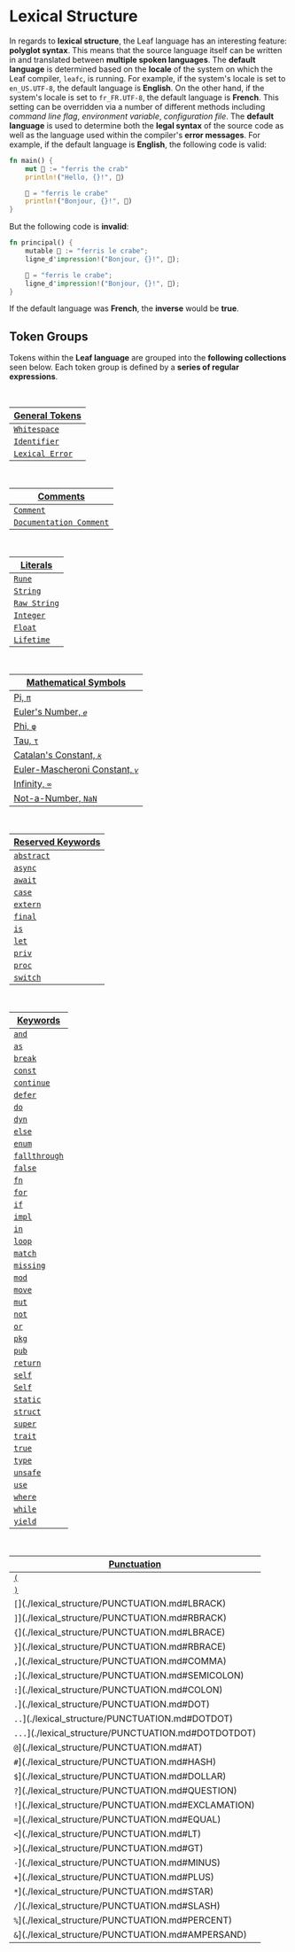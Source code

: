 # Lexical Structure

In regards to **lexical structure**, the Leaf language has an interesting feature:
**polyglot syntax**. This means that the source language itself can be written
in and translated between **multiple spoken languages**. The **default language**
is determined based on the **locale** of the system on which the Leaf compiler,
`leafc`, is running. For example, if the system's locale is set to `en_US.UTF-8`,
the default language is **English**. On the other hand, if the system's locale is
set to `fr_FR.UTF-8`, the default language is **French**. This setting can be
overridden via a number of different methods including _command line flag_,
_environment variable_, _configuration file_. The **default language** is used
to determine both the **legal syntax** of the source code as well as the
language used within the compiler's **error messages**. For example, if the
default language is **English**, the following code is valid:

```rust
fn main() {
    mut 🦀 := "ferris the crab"
    println!("Hello, {}!", 🦀)

    🦀 = "ferris le crabe"
    println!("Bonjour, {}!", 🦀)
}
```

But the following code is **invalid**:

```rust
fn principal() {
    mutable 🦀 := "ferris le crabe";
    ligne_d'impression!("Bonjour, {}!", 🦀);

    🦀 = "ferris le crabe";
    ligne_d'impression!("Bonjour, {}!", 🦀);
}
```

If the default language was **French**, the **inverse** would be **true**.

## Token Groups

Tokens within the **Leaf language** are grouped into the **following collections** seen
below. Each token group is defined by a **series of regular expressions**.

<br>

| [General Tokens](./lexical_structure/GENERAL_TOKENS.md)                |
| ---------------------------------------------------------------------- |
| [`Whitespace`](./lexical_structure/GENERAL_TOKENS.md#whitespace)       |
| [`Identifier`](./lexical_structure/GENERAL_TOKENS.md#identifier)       |
| [`Lexical Error`](./lexical_structure/GENERAL_TOKENS.md#lexical-error) |

<br>

| [Comments](./lexical_structure/COMMENTS.md)                            |
| ---------------------------------------------------------------------- |
| [`Comment`](./lexical_structure/COMMENTS.md#comment-comment)           |
| [`Documentation Comment`](./lexical_structure/COMMENTS.md#doc-comment) |

<!-- TODO: refactor to this -->
<!-- | Line Comment                                |
| Block Comment                               |
| Documentation Comment                       | -->

<br>

| [Literals](./lexical_structure/LITERALS.md)                |
| ---------------------------------------------------------- |
| [`Rune`](./lexical_structure/LITERALS.md#RUNE)             |
| [`String`](./lexical_structure/LITERALS.md#STRING)         |
| [`Raw String`](./lexical_structure/LITERALS.md#RAW_STRING) |
| [`Integer`](./lexical_structure/LITERALS.md#INTEGER)       |
| [`Float`](./lexical_structure/LITERALS.md#FLOAT)           |
| [`Lifetime`](./lexical_structure/LITERALS.md#LIFETIME)     |

<br>

<!-- TODO: add more mathematical symbols of interest -->
<!-- | Epsilon                                                             | -->

| [Mathematical Symbols](./lexical_structure/MATHEMATICAL_SYMBOLS.md)                      |
| ---------------------------------------------------------------------------------------- |
| [Pi, `π`](./lexical_structure/MATHEMATICAL_SYMBOLS.md#PI)                                |
| [Euler's Number, `𝑒`](./lexical_structure/MATHEMATICAL_SYMBOLS.md#EULER)                 |
| [Phi, `φ`](./lexical_structure/MATHEMATICAL_SYMBOLS.md#PHI)                              |
| [Tau, `τ`](./lexical_structure/MATHEMATICAL_SYMBOLS.md#TAU)                              |
| [Catalan's Constant, `𝑘`](./lexical_structure/MATHEMATICAL_SYMBOLS.md#CATALAN)           |
| [Euler-Mascheroni Constant, `𝛾`](./lexical_structure/MATHEMATICAL_SYMBOLS.md#EULERGAMMA) |
| [Infinity, `∞`](./lexical_structure/MATHEMATICAL_SYMBOLS.md#INFINITY)                    |
| [Not-a-Number, `NaN`](./lexical_structure/MATHEMATICAL_SYMBOLS.md#NAN)                   |

<br>

| [Reserved Keywords](./lexical_structure/KEYWORDS.md)                            |
| ------------------------------------------------------------------------------- |
| [`abstract`](./lexical_structure/tokens/keywords/reserved/RESERVED.md#ABSTRACT) |
| [`async`](./lexical_structure/tokens/keywords/reserved/RESERVED.md#ASYNC)       |
| [`await`](./lexical_structure/tokens/keywords/reserved/RESERVED.md#AWAIT)       |
| [`case`](./lexical_structure/tokens/keywords/reserved/RESERVED.md#CASE)         |
| [`extern`](./lexical_structure/tokens/keywords/reserved/RESERVED.md#EXTERN)     |
| [`final`](./lexical_structure/tokens/keywords/reserved/RESERVED.md#FINAL)       |
| [`is`](./lexical_structure/tokens/keywords/reserved/RESERVED.md#IS)             |
| [`let`](./lexical_structure/tokens/keywords/reserved/RESERVED.md#LET)           |
| [`priv`](./lexical_structure/tokens/keywords/reserved/RESERVED.md#PRIV)         |
| [`proc`](./lexical_structure/tokens/keywords/reserved/RESERVED.md#PROC)         |
| [`switch`](./lexical_structure/tokens/keywords/reserved/RESERVED.md#SWITCH)     |

<br>

| [Keywords](./lexical_structure/KEYWORDS.md)                  |
| ------------------------------------------------------------ |
| [`and`](./lexical_structure/KEYWORDS.md#AND)                 |
| [`as`](./lexical_structure/KEYWORDS.md#AS)                   |
| [`break`](./lexical_structure/KEYWORDS.md#BREAK)             |
| [`const`](./lexical_structure/KEYWORDS.md#CONST)             |
| [`continue`](./lexical_structure/KEYWORDS.md#CONTINUE)       |
| [`defer`](./lexical_structure/KEYWORDS.md#DEFER)             |
| [`do`](./lexical_structure/KEYWORDS.md#DO)                   |
| [`dyn`](./lexical_structure/KEYWORDS.md#DYN)                 |
| [`else`](./lexical_structure/KEYWORDS.md#ELSE)               |
| [`enum`](./lexical_structure/KEYWORDS.md#ENUM)               |
| [`fallthrough`](./lexical_structure/KEYWORDS.md#FALLTHROUGH) |
| [`false`](./lexical_structure/KEYWORDS.md#FALSE)             |
| [`fn`](./lexical_structure/KEYWORDS.md#FN)                   |
| [`for`](./lexical_structure/KEYWORDS.md#FOR)                 |
| [`if`](./lexical_structure/KEYWORDS.md#IF)                   |
| [`impl`](./lexical_structure/KEYWORDS.md#IMPL)               |
| [`in`](./lexical_structure/KEYWORDS.md#IN)                   |
| [`loop`](./lexical_structure/KEYWORDS.md#LOOP)               |
| [`match`](./lexical_structure/KEYWORDS.md#MATCH)             |
| [`missing`](./lexical_structure/KEYWORDS.md#MISSING)         |
| [`mod`](./lexical_structure/KEYWORDS.md#MOD)                 |
| [`move`](./lexical_structure/KEYWORDS.md#MOVE)               |
| [`mut`](./lexical_structure/KEYWORDS.md#MUT)                 |
| [`not`](./lexical_structure/KEYWORDS.md#NOT)                 |
| [`or`](./lexical_structure/KEYWORDS.md#OR)                   |
| [`pkg`](./lexical_structure/KEYWORDS.md#PACKAGE)             |
| [`pub`](./lexical_structure/KEYWORDS.md#PUB)                 |
| [`return`](./lexical_structure/KEYWORDS.md#RETURN)           |
| [`self`](./lexical_structure/KEYWORDS.md#SELF_VALUE)         |
| [`Self`](./lexical_structure/KEYWORDS.md#SELF_TYPE)          |
| [`static`](./lexical_structure/KEYWORDS.md#STATIC)           |
| [`struct`](./lexical_structure/KEYWORDS.md#STRUCT)           |
| [`super`](./lexical_structure/KEYWORDS.md#SUPER)             |
| [`trait`](./lexical_structure/KEYWORDS.md#TRAIT)             |
| [`true`](./lexical_structure/KEYWORDS.md#TRUE)               |
| [`type`](./lexical_structure/KEYWORDS.md#TYPE)               |
| [`unsafe`](./lexical_structure/KEYWORDS.md#UNSAFE)           |
| [`use`](./lexical_structure/KEYWORDS.md#USE)                 |
| [`where`](./lexical_structure/KEYWORDS.md#WHERE)             |
| [`while`](./lexical_structure/KEYWORDS.md#WHILE)             |
| [`yield`](./lexical_structure/KEYWORDS.md#YIELD)             |

<!-- | [`union`](./lexical_structure/KEYWORDS.md#UNION)             | -->

<br>

| [Punctuation](./lexical_structure/PUNCTUATION.md)    |
| ---------------------------------------------------- |
| [`(`](./lexical_structure/PUNCTUATION.md#LPAREN)     |
| [`)`](./lexical_structure/PUNCTUATION.md#RPAREN)     |
| `[`](./lexical_structure/PUNCTUATION.md#LBRACK)      |
| `]`](./lexical_structure/PUNCTUATION.md#RBRACK)      |
| `{`](./lexical_structure/PUNCTUATION.md#LBRACE)      |
| `}`](./lexical_structure/PUNCTUATION.md#RBRACE)      |
| `,`](./lexical_structure/PUNCTUATION.md#COMMA)       |
| `;`](./lexical_structure/PUNCTUATION.md#SEMICOLON)   |
| `:`](./lexical_structure/PUNCTUATION.md#COLON)       |
| `.`](./lexical_structure/PUNCTUATION.md#DOT)         |
| `..`](./lexical_structure/PUNCTUATION.md#DOTDOT)     |
| `...`](./lexical_structure/PUNCTUATION.md#DOTDOTDOT) |
| `@`](./lexical_structure/PUNCTUATION.md#AT)          |
| `#`](./lexical_structure/PUNCTUATION.md#HASH)        |
| `$`](./lexical_structure/PUNCTUATION.md#DOLLAR)      |
| `?`](./lexical_structure/PUNCTUATION.md#QUESTION)    |
| `!`](./lexical_structure/PUNCTUATION.md#EXCLAMATION) |
| `=`](./lexical_structure/PUNCTUATION.md#EQUAL)       |
| `<`](./lexical_structure/PUNCTUATION.md#LT)          |
| `>`](./lexical_structure/PUNCTUATION.md#GT)          |
| `-`](./lexical_structure/PUNCTUATION.md#MINUS)       |
| `+`](./lexical_structure/PUNCTUATION.md#PLUS)        |
| `*`](./lexical_structure/PUNCTUATION.md#STAR)        |
| `/`](./lexical_structure/PUNCTUATION.md#SLASH)       |
| `%`](./lexical_structure/PUNCTUATION.md#PERCENT)     |
| `&`](./lexical_structure/PUNCTUATION.md#AMPERSAND)   |
